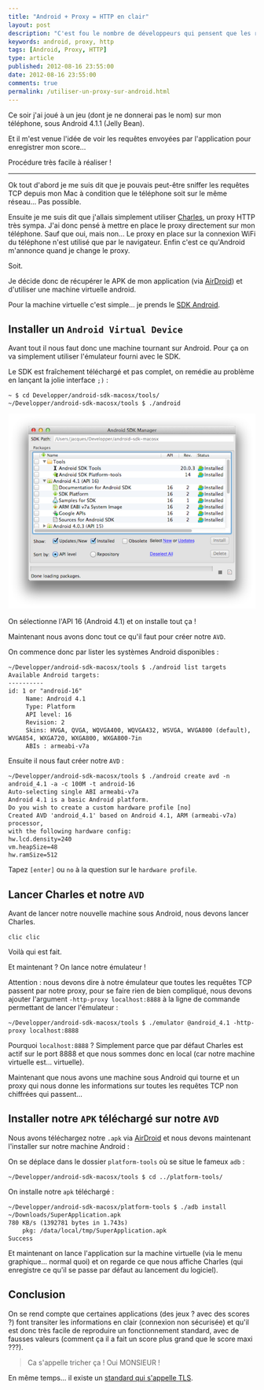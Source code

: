 ```yaml
---
title: "Android + Proxy = HTTP en clair"
layout: post
description: "C'est fou le nombre de développeurs qui pensent que les requêtes HTTP sont invisibles !"
keywords: android, proxy, http
tags: [Android, Proxy, HTTP]
type: article
published: 2012-08-16 23:55:00
date: 2012-08-16 23:55:00
comments: true
permalink: /utiliser-un-proxy-sur-android.html
---
```


Ce soir j'ai joué à un jeu (dont je ne donnerai pas le nom) sur mon téléphone, sous Android 4.1.1 (Jelly Bean).

Et il m'est venue l'idée de voir les requêtes envoyées par l'application pour enregistrer mon score...

Procédure très facile à réaliser !

<!-- more start -->

<hr />

Ok tout d'abord je me suis dit que je pouvais peut-être sniffer les requêtes TCP depuis mon Mac à condition que le téléphone soit sur le même réseau... Pas possible.

Ensuite je me suis dit que j'allais simplement utiliser [Charles][charles], un proxy HTTP très sympa. J'ai donc pensé à mettre en place le proxy directement sur mon téléphone. Sauf que oui, mais non... Le proxy en place sur la connexion WiFi du téléphone n'est utilisé que par le navigateur. Enfin c'est ce qu'Android m'annonce quand je change le proxy.

Soit.

Je décide donc de récupérer le APK de mon application (via [AirDroid][airdroid]) et d'utiliser une machine virtuelle android.

Pour la machine virtuelle c'est simple... je prends le [SDK Android][sdk_android].

## Installer un `Android Virtual Device`

Avant tout il nous faut donc une machine tournant sur Android. Pour ça on va simplement utiliser l'émulateur fourni avec le SDK.

Le SDK est fraîchement téléchargé et pas complet, on remédie au problème en lançant la jolie interface `;)` :

    ~ $ cd Developper/android-sdk-macosx/tools/
    ~/Developper/android-sdk-macosx/tools $ ./android

![Android SDK Manager][img_android_sdk_manager]

On sélectionne l'API 16 (Android 4.1) et on installe tout ça !

Maintenant nous avons donc tout ce qu'il faut pour créer notre `AVD`.

On commence donc par lister les systèmes Android disponibles :

    ~/Developper/android-sdk-macosx/tools $ ./android list targets
    Available Android targets:
    ----------
    id: 1 or "android-16"
         Name: Android 4.1
         Type: Platform
         API level: 16
         Revision: 2
         Skins: HVGA, QVGA, WQVGA400, WQVGA432, WSVGA, WVGA800 (default), WVGA854, WXGA720, WXGA800, WXGA800-7in
         ABIs : armeabi-v7a

Ensuite il nous faut créer notre `AVD` :

    ~/Developper/android-sdk-macosx/tools $ ./android create avd -n android_4.1 -a -c 100M -t android-16
    Auto-selecting single ABI armeabi-v7a
    Android 4.1 is a basic Android platform.
    Do you wish to create a custom hardware profile [no]
    Created AVD 'android_4.1' based on Android 4.1, ARM (armeabi-v7a) processor,
    with the following hardware config:
    hw.lcd.density=240
    vm.heapSize=48
    hw.ramSize=512

Tapez `[enter]` ou `no` à la question sur le `hardware profile`.

## Lancer Charles et notre `AVD`

Avant de lancer notre nouvelle machine sous Android, nous devons lancer Charles.

    clic clic

Voilà qui est fait.

Et maintenant ? On lance notre émulateur !

Attention : nous devons dire à notre émulateur que toutes les requêtes TCP passent par notre proxy, pour se faire rien de bien compliqué, nous devons ajouter l'argument `-http-proxy localhost:8888` à la ligne de commande permettant de lancer l'émulateur :

    ~/Developper/android-sdk-macosx/tools $ ./emulator @android_4.1 -http-proxy localhost:8888

Pourquoi `localhost:8888` ? Simplement parce que par défaut Charles est actif sur le port 8888 et que nous sommes donc en local (car notre machine virtuelle est... virtuelle).

Maintenant que nous avons une machine sous Android qui tourne et un proxy qui nous donne les informations sur toutes les requêtes TCP non chiffrées qui passent...

## Installer notre `APK` téléchargé sur notre `AVD`

Nous avons téléchargez notre `.apk` via [AirDroid][airdroid] et nous devons maintenant l'installer sur notre machine Android :

On se déplace dans le dossier `platform-tools` où se situe le fameux `adb` :

    ~/Developper/android-sdk-macosx/tools $ cd ../platform-tools/

On installe notre `apk` téléchargé :

    ~/Developper/android-sdk-macosx/platform-tools $ ./adb install ~/Downloads/SuperApplication.apk
    780 KB/s (1392781 bytes in 1.743s)
	    pkg: /data/local/tmp/SuperApplication.apk
    Success

Et maintenant on lance l'application sur la machine virtuelle (via le menu graphique... normal quoi) et on regarde ce que nous affiche Charles (qui enregistre ce qu'il se passe par défaut au lancement du logiciel).

## Conclusion

On se rend compte que certaines applications (des jeux ? avec des scores ?) font transiter les informations en clair (connexion non sécurisée) et qu'il est donc très facile de reproduire un fonctionnement standard, avec de fausses valeurs (comment ça il a fait un score plus grand que le score maxi ???).

> Ca s'appelle tricher ça ! Oui MONSIEUR !

En même temps... il existe un [standard qui s'appelle TLS][wiki_tls].
    
<!-- more end -->

[airdroid]: http://airdroid.com
[charles]: http://www.charlesproxy.com/
[sdk_android]: http://developer.android.com/sdk/index.html
[wiki_tls]: http://en.wikipedia.org/wiki/Transport_Layer_Security "Transport Layer Security"

[img_android_sdk_manager]: /images/posts/android-http-proxy/charles.png
